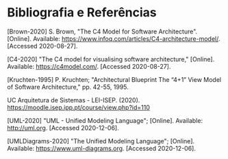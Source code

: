 # Bibliografia e Referências

[Brown-2020] S. Brown, "The C4 Model for Software Architecture". [Online]. Available: https://www.infoq.com/articles/C4-architecture-model/. [Accessed 2020-08-27].

[C4-2020] "The C4 model for visualising software architecture," [Online]. Available: https://c4model.com/. [Accessed 2020-08-27].

[Kruchten-1995] P. Kruchten; "Architectural Blueprint The “4+1” View Model of Software Architecture," pp. 42-55, 1995.

UC Arquitetura de Sistemas - LEI-ISEP. (2020). https://moodle.isep.ipp.pt/course/view.php?id=110

[UML-2020] "UML - Unified Modeling Language"; [Online]. Available: http://uml.org. [Accessed 2020-12-06].

[UMLDiagrams-2020] "The Unified Modeling Language"; [Online]. Available: https://www.uml-diagrams.org. [Accessed 2020-12-06].